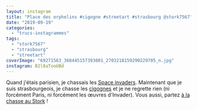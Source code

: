 ```yaml
---
layout: instagram
title: "Place des orphelins #cigogne #streetart #strasbourg @stork7567"
date: "2019-09-19"
categories: 
  - "trucs-instagrammes"
tags: 
  - "stork7567"
  - "strasbourg"
  - "streetart"
coverImage: "69271563_368445157393001_2703218159290229705_n.jpg"
instagram: B2l8aTooUBd
---
```


Quand j'étais parisien, je chassais les [Space invaders](http://sitofotos.6x8.org/index.php?/category/2). Maintenant que je suis strasbourgeois, je chasse les [cigognes](https://www.6x8.org/tag/stork7567/) et je ne regrette rien (ni forcément Paris, ni forcément les œuvres d'Invader). Vous aussi, partez [à la chasse au Stork](https://www.6x8.org/2019/11/a-la-chasse-au-stork/) !
